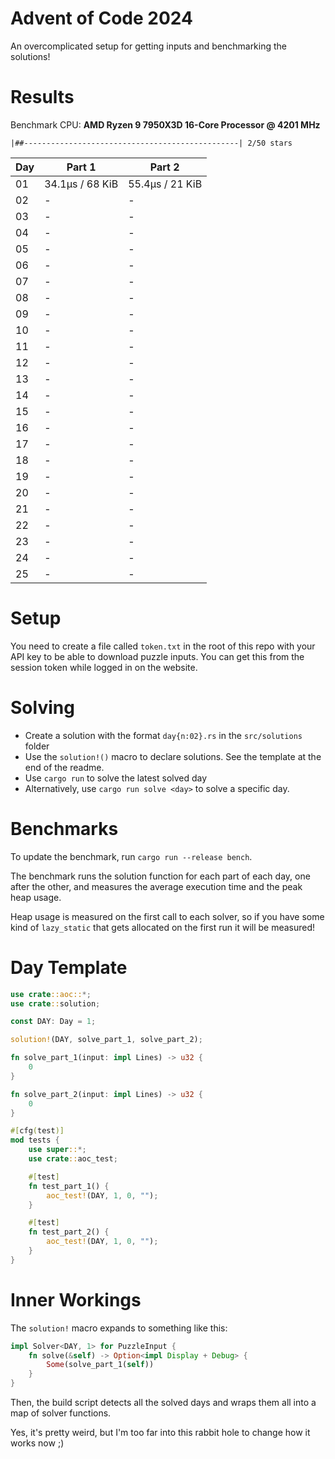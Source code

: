 # Advent of Code 2024

An overcomplicated setup for getting inputs and benchmarking the solutions!

# Results

<!---BENCH_START--->

Benchmark CPU: **AMD Ryzen 9 7950X3D 16-Core Processor @ 4201 MHz**

`|##------------------------------------------------| 2/50 stars`

| Day | Part 1          | Part 2          |
|-----|-----------------|-----------------|
| 01  | 34.1µs / 68 KiB | 55.4µs / 21 KiB |
| 02  | -               | -               |
| 03  | -               | -               |
| 04  | -               | -               |
| 05  | -               | -               |
| 06  | -               | -               |
| 07  | -               | -               |
| 08  | -               | -               |
| 09  | -               | -               |
| 10  | -               | -               |
| 11  | -               | -               |
| 12  | -               | -               |
| 13  | -               | -               |
| 14  | -               | -               |
| 15  | -               | -               |
| 16  | -               | -               |
| 17  | -               | -               |
| 18  | -               | -               |
| 19  | -               | -               |
| 20  | -               | -               |
| 21  | -               | -               |
| 22  | -               | -               |
| 23  | -               | -               |
| 24  | -               | -               |
| 25  | -               | -               |

<!---BENCH_END--->

# Setup

You need to create a file called `token.txt` in the root of this repo with your API key to be able to download
puzzle inputs. You can get this from the session token while logged in on the website.

# Solving

- Create a solution with the format `day{n:02}.rs` in the `src/solutions` folder
- Use the `solution!()` macro to declare solutions. See the template at the end of the readme.
- Use `cargo run` to solve the latest solved day
- Alternatively, use `cargo run solve <day>` to solve a specific day.

# Benchmarks

To update the benchmark, run `cargo run --release bench`.

The benchmark runs the solution function for each part of each day, one after the other, and measures the average
execution time and the peak heap usage.

Heap usage is measured on the first call to each solver, so if you have some kind of `lazy_static` that gets allocated
on the first run it will be measured!

# Day Template

```rust
use crate::aoc::*;
use crate::solution;

const DAY: Day = 1;

solution!(DAY, solve_part_1, solve_part_2);

fn solve_part_1(input: impl Lines) -> u32 {
    0
}

fn solve_part_2(input: impl Lines) -> u32 {
    0
}

#[cfg(test)]
mod tests {
    use super::*;
    use crate::aoc_test;

    #[test]
    fn test_part_1() {
        aoc_test!(DAY, 1, 0, "");
    }

    #[test]
    fn test_part_2() {
        aoc_test!(DAY, 1, 0, "");
    }
}

```

# Inner Workings

The `solution!` macro expands to something like this:

```rust
impl Solver<DAY, 1> for PuzzleInput {
    fn solve(&self) -> Option<impl Display + Debug> {
        Some(solve_part_1(self))
    }
}
```

Then, the build script detects all the solved days and wraps them all into a map of solver functions.

Yes, it's pretty weird, but I'm too far into this rabbit hole to change how it works now ;)
